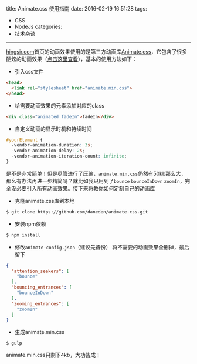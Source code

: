 title: Animate.css 使用指南
date: 2016-02-19 16:51:28
tags:
 - CSS
 - NodeJs
categories:
 - 技术杂谈
---

[hingsir.com](http://hingsir.com/)首页的动画效果使用的是第三方动画库[Animate.css](https://github.com/daneden/animate.css)，它包含了很多酷炫的动画效果（[点击这里查看](https://daneden.github.io/animate.css/)），基本的使用方法如下：

* 引入css文件
```html
<head>
  <link rel="stylesheet" href="animate.min.css">
</head>
```
* 给需要动画效果的元素添加对应的class
```html
<div class="animated fadeIn">fadeIn</div>
```
* 自定义动画的显示时机和持续时间
```css
#yourElement {
  -vendor-animation-duration: 3s;
  -vendor-animation-delay: 2s;
  -vendor-animation-iteration-count: infinite;
}
```

是不是非常简单！但是尽管进行了压缩，`animate.min.css`仍然有50kb那么大，那么有办法再进一步精简吗？就比如我只用到了`bounce` `bounceInDown` `zoomIn`，完全没必要引入所有动画效果。接下来将教你如何定制自己的动画库

* 克隆animate.css库到本地
```bash
$ git clone https://github.com/daneden/animate.css.git
```
* 安装npm依赖
```bash
$ npm install
```
* 修改`animate-config.json`（建议先备份）
将不需要的动画效果全删掉，最后留下
```json
{
  "attention_seekers": [
    "bounce"
  ],
  "bouncing_entrances": [
    "bounceInDown"
  ],
  "zooming_entrances": [
    "zoomIn"
  ]
}
```
* 生成animate.min.css
```base
$ gulp
```
animate.min.css只剩下4kb，大功告成！